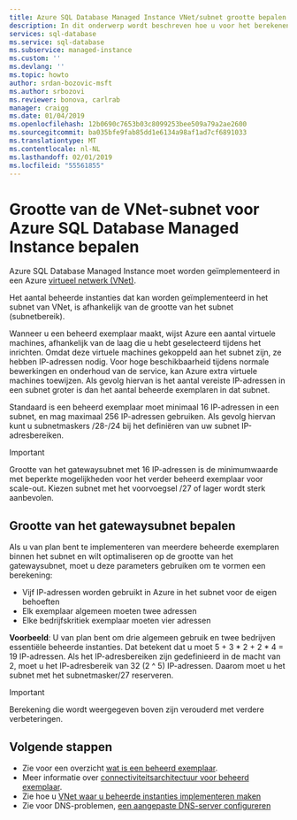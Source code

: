 ```yaml
---
title: Azure SQL Database Managed Instance VNet/subnet grootte bepalen | Microsoft Docs
description: In dit onderwerp wordt beschreven hoe u voor het berekenen van de grootte van het subnet waarin de Azure SQL Database beheerde instanties worden geïmplementeerd.
services: sql-database
ms.service: sql-database
ms.subservice: managed-instance
ms.custom: ''
ms.devlang: ''
ms.topic: howto
author: srdan-bozovic-msft
ms.author: srbozovi
ms.reviewer: bonova, carlrab
manager: craigg
ms.date: 01/04/2019
ms.openlocfilehash: 12b0690c7653b03c8099253bee509a79a2ae2600
ms.sourcegitcommit: ba035bfe9fab85dd1e6134a98af1ad7cf6891033
ms.translationtype: MT
ms.contentlocale: nl-NL
ms.lasthandoff: 02/01/2019
ms.locfileid: "55561855"
---
```

# <a name="determine-vnet-subnet-size-for-azure-sql-database-managed-instance"></a>Grootte van de VNet-subnet voor Azure SQL Database Managed Instance bepalen

Azure SQL Database Managed Instance moet worden geïmplementeerd in een Azure [virtueel netwerk (VNet)](../virtual-network/virtual-networks-overview.md).

Het aantal beheerde instanties dat kan worden geïmplementeerd in het subnet van VNet, is afhankelijk van de grootte van het subnet (subnetbereik).

Wanneer u een beheerd exemplaar maakt, wijst Azure een aantal virtuele machines, afhankelijk van de laag die u hebt geselecteerd tijdens het inrichten. Omdat deze virtuele machines gekoppeld aan het subnet zijn, ze hebben IP-adressen nodig. Voor hoge beschikbaarheid tijdens normale bewerkingen en onderhoud van de service, kan Azure extra virtuele machines toewijzen. Als gevolg hiervan is het aantal vereiste IP-adressen in een subnet groter is dan het aantal beheerde exemplaren in dat subnet.

Standaard is een beheerd exemplaar moet minimaal 16 IP-adressen in een subnet, en mag maximaal 256 IP-adressen gebruiken. Als gevolg hiervan kunt u subnetmaskers /28-/24 bij het definiëren van uw subnet IP-adresbereiken.

> [!IMPORTANT]
> Grootte van het gatewaysubnet met 16 IP-adressen is de minimumwaarde met beperkte mogelijkheden voor het verder beheerd exemplaar voor scale-out. Kiezen subnet met het voorvoegsel /27 of lager wordt sterk aanbevolen.

## <a name="determine-subnet-size"></a>Grootte van het gatewaysubnet bepalen

Als u van plan bent te implementeren van meerdere beheerde exemplaren binnen het subnet en wilt optimaliseren op de grootte van het gatewaysubnet, moet u deze parameters gebruiken om te vormen een berekening:

- Vijf IP-adressen worden gebruikt in Azure in het subnet voor de eigen behoeften
- Elk exemplaar algemeen moeten twee adressen
- Elke bedrijfskritiek exemplaar moeten vier adressen

**Voorbeeld**: U van plan bent om drie algemeen gebruik en twee bedrijven essentiële beheerde instanties. Dat betekent dat u moet 5 + 3 * 2 + 2 * 4 = 19 IP-adressen. Als het IP-adresbereiken zijn gedefinieerd in de macht van 2, moet u het IP-adresbereik van 32 (2 ^ 5) IP-adressen. Daarom moet u het subnet met het subnetmasker/27 reserveren.

> [!IMPORTANT]
> Berekening die wordt weergegeven boven zijn verouderd met verdere verbeteringen.

## <a name="next-steps"></a>Volgende stappen

- Zie voor een overzicht [wat is een beheerd exemplaar](sql-database-managed-instance.md).
- Meer informatie over [connectiviteitsarchitectuur voor beheerd exemplaar](sql-database-managed-instance-connectivity-architecture.md).
- Zie hoe u [VNet waar u beheerde instanties implementeren maken](sql-database-managed-instance-create-vnet-subnet.md)
- Zie voor DNS-problemen, [een aangepaste DNS-server configureren](sql-database-managed-instance-custom-dns.md)
